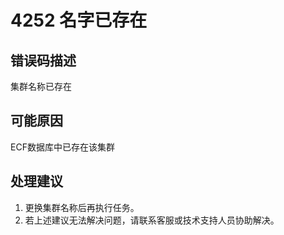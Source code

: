 # 4252 名字已存在<a name="dgc_01_301"></a>

## 错误码描述<a name="zh-cn_topic_0000001113999192_se842c39d44ee45e587ca36bb50cf37c7"></a>

集群名称已存在

## 可能原因<a name="zh-cn_topic_0000001113999192_s658a289c6be04e6d8c6bee691c1aaa2e"></a>

ECF数据库中已存在该集群

## 处理建议<a name="zh-cn_topic_0000001113999192_section192884102474"></a>

1.  更换集群名称后再执行任务。
2.  若上述建议无法解决问题，请联系客服或技术支持人员协助解决。

